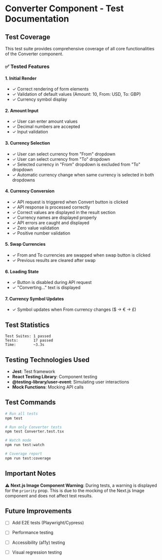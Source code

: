 # Converter Component - Test Documentation

## Test Coverage

This test suite provides comprehensive coverage of all core functionalities of the Converter component.

### ✅ Tested Features

#### 1. **Initial Render**
- ✓ Correct rendering of form elements
- ✓ Validation of default values (Amount: 10, From: USD, To: GBP)
- ✓ Currency symbol display

#### 2. **Amount Input**
- ✓ User can enter amount values
- ✓ Decimal numbers are accepted
- ✓ Input validation

#### 3. **Currency Selection**
- ✓ User can select currency from "From" dropdown
- ✓ User can select currency from "To" dropdown
- ✓ Selected currency in "From" dropdown is excluded from "To" dropdown
- ✓ Automatic currency change when same currency is selected in both dropdowns

#### 4. **Currency Conversion**
- ✓ API request is triggered when Convert button is clicked
- ✓ API response is processed correctly
- ✓ Correct values are displayed in the result section
- ✓ Currency names are displayed properly
- ✓ API errors are caught and displayed
- ✓ Zero value validation
- ✓ Positive number validation

#### 5. **Swap Currencies**
- ✓ From and To currencies are swapped when swap button is clicked
- ✓ Previous results are cleared after swap

#### 6. **Loading State**
- ✓ Button is disabled during API request
- ✓ "Converting..." text is displayed

#### 7. **Currency Symbol Updates**
- ✓ Symbol updates when From currency changes ($ → € → £)

## Test Statistics

```
Test Suites: 1 passed
Tests:       17 passed
Time:        ~3.3s
```

## Testing Technologies Used

- **Jest**: Test framework
- **React Testing Library**: Component testing
- **@testing-library/user-event**: Simulating user interactions
- **Mock Functions**: Mocking API calls

## Test Commands

```bash
# Run all tests
npm test

# Run only Converter tests
npm test Converter.test.tsx

# Watch mode
npm run test:watch

# Coverage report
npm run test:coverage
```

## Important Notes

⚠️ **Next.js Image Component Warning**: During tests, a warning is displayed for the `priority` prop. This is due to the mocking of the Next.js Image component and does not affect test results.

## Future Improvements

- [ ] Add E2E tests (Playwright/Cypress)
- [ ] Performance testing
- [ ] Accessibility (a11y) testing
- [ ] Visual regression testing

